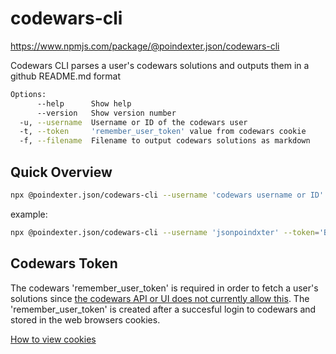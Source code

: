 # codewars-cli
https://www.npmjs.com/package/@poindexter.json/codewars-cli

Codewars CLI parses a user's codewars solutions and outputs them in a github README.md format

```bash
Options:
      --help      Show help                                             [boolean]
      --version   Show version number                                   [boolean]
  -u, --username  Username or ID of the codewars user                   [string] [required]
  -t, --token     'remember_user_token' value from codewars cookie      [string] [required]
  -f, --filename  Filename to output codewars solutions as markdown     [string] [default: "README.md"]

```

## Quick Overview
```bash
npx @poindexter.json/codewars-cli --username 'codewars username or ID' --token='remember_user_token from codewars cookie'
```
example:
```bash
npx @poindexter.json/codewars-cli --username 'jsonpoindxter' --token='BAhbCFsGSSIdN...'
```

## Codewars Token
The codewars 'remember_user_token' is required in order to fetch a user's solutions since [the codewars API or UI does not  currently allow this](https://github.com/Codewars/codewars.com/issues/235). The 'remember_user_token' is created after a succesful login to codewars and stored in the web browsers cookies.

[How to view cookies](https://kb.iu.edu/d/ajfi)

